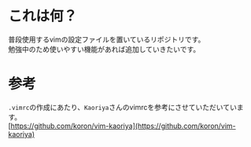 ﻿# これは何？
普段使用するvimの設定ファイルを置いているリポジトリです。  
勉強中のため使いやすい機能があれば追加していきたいです。  

# 参考
`.vimrc`の作成にあたり、`Kaoriya`さんのvimrcを参考にさせていただいています。  
[https://github.com/koron/vim-kaoriya](https://github.com/koron/vim-kaoriya)

